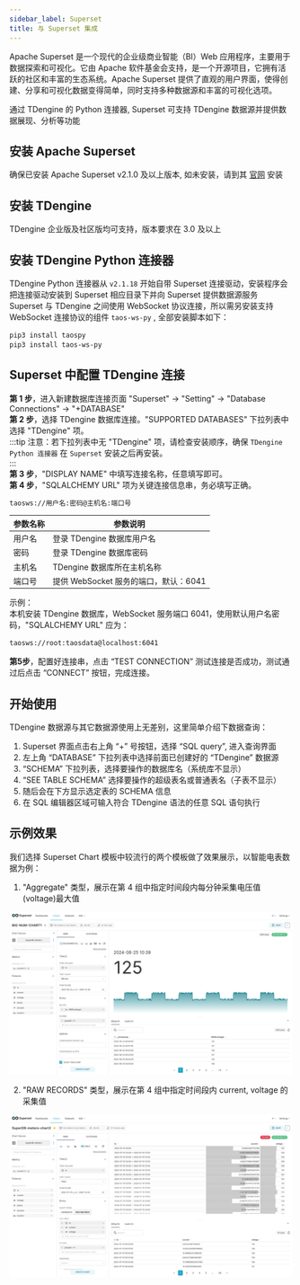 ```yaml
---
sidebar_label: Superset
title: 与 Superset 集成
---
```

‌Apache Superset‌ 是一个现代的企业级商业智能（BI）Web 应用程序，主要用于数据探索和可视化。它由 Apache 软件基金会支持，是一个开源项目，它拥有活跃的社区和丰富的生态系统。Apache Superset 提供了直观的用户界面，使得创建、分享和可视化数据变得简单，同时支持多种数据源和丰富的可视化选项‌。

通过 TDengine 的 Python 连接器, ‌Superset‌ 可支持 TDengine 数据源并提供数据展现、分析等功能

## 安装 Apache Superset

确保已安装 Apache Superset v2.1.0 及以上版本, 如未安装，请到其 [官网](https://superset.apache.org/) 安装

## 安装 TDengine

TDengine 企业版及社区版均可支持，版本要求在 3.0 及以上

## 安装 TDengine Python 连接器

TDengine Python 连接器从 `v2.1.18` 开始自带 Superset 连接驱动，安装程序会把连接驱动安装到 Superset 相应目录下并向 Superset 提供数据源服务   
Superset 与 TDengine 之间使用 WebSocket 协议连接，所以需另安装支持 WebSocket 连接协议的组件 `taos-ws-py` , 全部安装脚本如下：   
```bash
pip3 install taospy
pip3 install taos-ws-py
```

## Superset 中配置 TDengine 连接

**第 1 步**，进入新建数据库连接页面 "Superset" → "Setting" → "Database Connections" → "+DATABASE"   
**第 2 步**，选择 TDengine 数据库连接。"SUPPORTED DATABASES" 下拉列表中选择 "TDengine" 项。  
:::tip
注意：若下拉列表中无 "TDengine" 项，请检查安装顺序，确保 `TDengine Python 连接器` 在 `Superset` 安装之后再安装。  
:::  
**第 3 步**，"DISPLAY NAME" 中填写连接名称，任意填写即可。   
**第 4 步**，"SQLALCHEMY URL" 项为关键连接信息串，务必填写正确。   
```bash
taosws://用户名:密码@主机名:端口号
```
| 参数名称 | <center>参数说明</center>          |
|:------- |:--------------------------------  |
| 用户名   | 登录 TDengine 数据库用户名           |  
| 密码     | 登录 TDengine 数据库密码            |
| 主机名   | TDengine 数据库所在主机名称          |
| 端口号   | 提供 WebSocket 服务的端口，默认：6041 |  

示例：  
本机安装 TDengine 数据库，WebSocket 服务端口 6041，使用默认用户名密码，"SQLALCHEMY URL" 应为：
```bash
taosws://root:taosdata@localhost:6041  
```
**第5步**，配置好连接串，点击 “TEST CONNECTION” 测试连接是否成功，测试通过后点击 “CONNECT” 按钮，完成连接。
       

## 开始使用

TDengine 数据源与其它数据源使用上无差别，这里简单介绍下数据查询：    
1. Superset 界面点击右上角 “+” 号按钮，选择 “SQL query”, 进入查询界面  
2. 左上角 “DATABASE” 下拉列表中选择前面已创建好的 “TDengine” 数据源  
3. “SCHEMA” 下拉列表，选择要操作的数据库名（系统库不显示）  
4. “SEE TABLE SCHEMA” 选择要操作的超级表名或普通表名（子表不显示）  
5. 随后会在下方显示选定表的 SCHEMA 信息  
6. 在 SQL 编辑器区域可输入符合 TDengine 语法的任意 SQL 语句执行

## 示例效果

我们选择 Superset Chart 模板中较流行的两个模板做了效果展示，以智能电表数据为例：  

1. "Aggregate" 类型，展示在第 4 组中指定时间段内每分钟采集电压值(voltage)最大值  

  ![superset-demo1](./superset-demo1.jpeg)

2. "RAW RECORDS" 类型，展示在第 4 组中指定时间段内 current, voltage 的采集值  

  ![superset-demo2](./superset-demo2.jpeg)  
